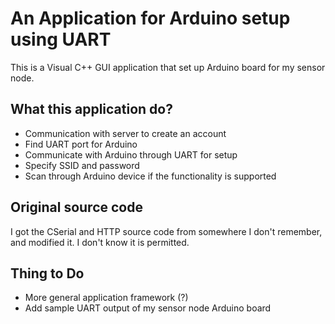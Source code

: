 # An Application for Arduino setup using UART

This is a Visual C++ GUI application that set up Arduino board for my sensor node.

## What this application do?

- Communication with server to create an account
- Find UART port for Arduino
- Communicate with Arduino through UART for setup
- Specify SSID and password
- Scan through Arduino device if the functionality is supported


## Original source code

I got the CSerial and HTTP source code from somewhere I don't remember, and modified it. I don't know it is permitted.

## Thing to Do

- More general application framework (?)
- Add sample UART output of my sensor node Arduino board
